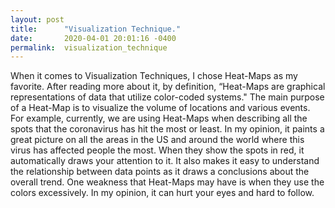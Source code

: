 ```yaml
---
layout: post
title:      "Visualization Technique."
date:       2020-04-01 20:01:16 -0400
permalink:  visualization_technique
---
```


When it comes to Visualization Techniques, I chose Heat-Maps as my favorite. After reading more about it, by definition, “Heat-Maps are graphical representations of data that utilize color-coded systems." The main purpose of a Heat-Map is to visualize the volume of locations and various events. For example, currently, we are using Heat-Maps when describing all the spots that the coronavirus has hit the most or least.  In my opinion, it paints a great picture on all the areas in the US and around the world where this virus has affected people the most. When they show the spots in red, it automatically draws your attention to it. It also makes it easy to understand the relationship between data points as it draws a conclusions about the overall trend. One weakness that Heat-Maps may have is when they use the colors excessively. In my opinion, it can hurt your eyes and hard to follow.
